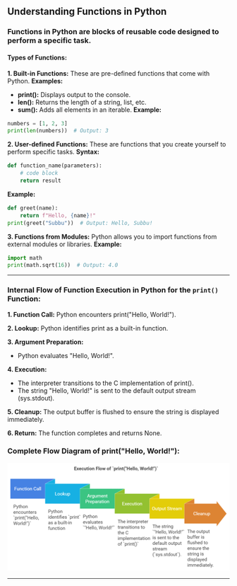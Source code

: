 ## Understanding Functions in Python
  ### Functions in Python are blocks of reusable code designed to perform a specific task. 
  #### Types of Functions:
**1. Built-in Functions:** These are pre-defined functions that come with Python.
**Examples:**
  - **print():** Displays output to the console.
  - **len():** Returns the length of a string, list, etc.
  - **sum():** Adds all elements in an iterable.
**Example:**
```python
numbers = [1, 2, 3]
print(len(numbers))  # Output: 3
```
**2. User-defined Functions:** These are functions that you create yourself to perform specific tasks.
  **Syntax:**
```python
def function_name(parameters):
    # code block
    return result
```
**Example:**
```python
def greet(name):
    return f"Hello, {name}!"
print(greet("Subbu"))  # Output: Hello, Subbu!
```
**3. Functions from Modules:** Python allows you to import functions from external modules or libraries. 
**Example:**
```python
import math
print(math.sqrt(16))  # Output: 4.0
```


    

---
  ### Internal Flow of Function Execution in Python for the `print()` Function:

  **1. Function Call:** Python encounters print("Hello, World!").
  
  **2. Lookup:** Python identifies print as a built-in function.
  
  **3. Argument Preparation:**
  
  - Python evaluates "Hello, World!".
    
  **4. Execution:**
  
  - The interpreter transitions to the C implementation of print().
  - The string "Hello, World!" is sent to the default output stream (sys.stdout).
    
  **5. Cleanup:** The output buffer is flushed to ensure the string is displayed immediately.
  
  **6. Return:** The function completes and returns None.
  
  
   ### Complete Flow Diagram of print("Hello, World!"):
   
   ![python-print-flow-example](./images/python-print-flow.png)

   ---

